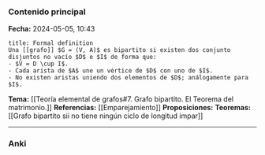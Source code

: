 ### Contenido principal

**Fecha:** 2024-05-05, 10:43

```ad-formal
title: Formal definition
Una [[grafo]] $G = (V, A)$ es bipartito si existen dos conjunto disjuntos no vacío $D$ e $I$ de forma que:
- $V = D \cup I$.
- Cada arista de $A$ une un vértice de $D$ con uno de $I$.
- No existen aristas uniendo dos elementos de $D$; análogamente para $I$.
```

**Tema:** [[Teoría elemental de grafos#7. Grafo bipartito. El Teorema del matrimonio.]]
**Referencias:** [[Emparejamiento]]
**Proposiciones:**
**Teoremas:** [[Grafo bipartito sii no tiene ningún ciclo de longitud impar]]

---
### Anki
